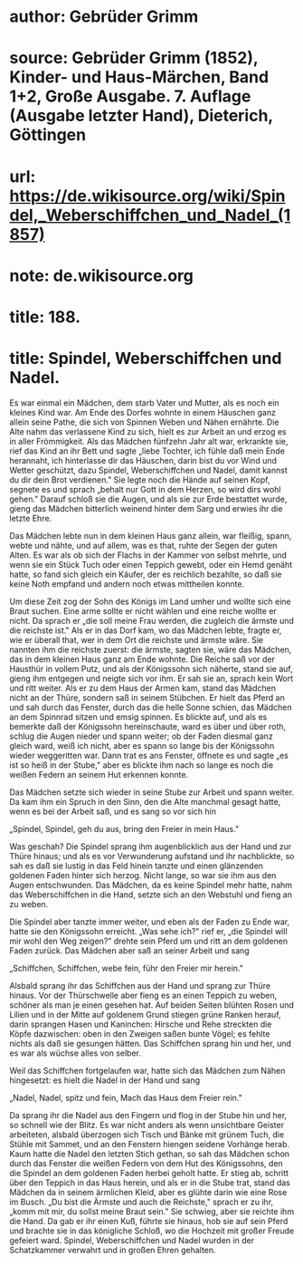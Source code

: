 # author: Gebrüder Grimm
# source: Gebrüder Grimm (1852), Kinder- und Haus-Märchen, Band 1+2, Große Ausgabe. 7. Auflage (Ausgabe letzter Hand), Dieterich, Göttingen
# url: https://de.wikisource.org/wiki/Spindel,_Weberschiffchen_und_Nadel_(1857)
# note: de.wikisource.org
# title: 188.

# title: Spindel, Weberschiffchen und Nadel.

Es war einmal ein Mädchen, dem starb Vater und Mutter, als es noch ein kleines Kind war. Am Ende des Dorfes wohnte in einem Häuschen ganz allein seine Pathe, die sich von Spinnen Weben und Nähen ernährte. Die Alte nahm das verlassene Kind zu sich, hielt es zur Arbeit an und erzog es in aller Frömmigkeit. Als das Mädchen fünfzehn Jahr alt war, erkrankte sie, rief das Kind an ihr Bett und sagte „liebe Tochter, ich fühle daß mein Ende herannaht, ich hinterlasse dir das Häuschen, darin bist du vor Wind und Wetter geschützt, dazu Spindel, Weberschiffchen und Nadel, damit kannst du dir dein Brot verdienen." Sie legte noch die Hände auf seinen Kopf, segnete es und sprach „behalt nur Gott in dem Herzen, so wird dirs wohl gehen." Darauf schloß sie die Augen, und als sie zur Erde bestattet wurde, gieng das Mädchen bitterlich weinend hinter dem Sarg und erwies ihr die letzte Ehre. 

Das Mädchen lebte nun in dem kleinen Haus ganz allein, war fleißig, spann, webte und nähte, und auf allem, was es that, ruhte der Segen der guten Alten. Es war als ob sich der Flachs in der Kammer von selbst mehrte, und wenn sie ein Stück Tuch oder einen Teppich gewebt, oder ein Hemd genäht hatte, so fand sich gleich ein Käufer, der es reichlich bezahlte, so daß sie keine Noth empfand und andern noch etwas mittheilen konnte. 

Um diese Zeit zog der Sohn des Königs im Land umher und wollte sich eine Braut suchen. Eine arme sollte er nicht wählen  und eine reiche wollte er nicht. Da sprach er „die soll meine Frau werden, die zugleich die ärmste und die reichste ist." Als er in das Dorf kam, wo das Mädchen lebte, fragte er, wie er überall that, wer in dem Ort die reichste und ärmste wäre. Sie nannten ihm die reichste zuerst: die ärmste, sagten sie, wäre das Mädchen, das in dem kleinen Haus ganz am Ende wohnte. Die Reiche saß vor der Hausthür in vollem Putz, und als der Königssohn sich näherte, stand sie auf, gieng ihm entgegen und neigte sich vor ihm. Er sah sie an, sprach kein Wort und ritt weiter. Als er zu dem Haus der Armen kam, stand das Mädchen nicht an der Thüre, sondern saß in seinem Stübchen. Er hielt das Pferd an und sah durch das Fenster, durch das die helle Sonne schien, das Mädchen an dem Spinnrad sitzen und emsig spinnen. Es blickte auf, und als es bemerkte daß der Königssohn hereinschaute, ward es über und über roth, schlug die Augen nieder und spann weiter; ob der Faden diesmal ganz gleich ward, weiß ich nicht, aber es spann so lange bis der Königssohn wieder weggeritten war. Dann trat es ans Fenster, öffnete es und sagte „es ist so heiß in der Stube," aber es blickte ihm nach so lange es noch die weißen Federn an seinem Hut erkennen konnte. 

Das Mädchen setzte sich wieder in seine Stube zur Arbeit und spann weiter. Da kam ihm ein Spruch in den Sinn, den die Alte manchmal gesagt hatte, wenn es bei der Arbeit saß, und es sang so vor sich hin 

„Spindel, Spindel, geh du aus, bring den Freier in mein Haus." 

Was geschah? Die Spindel sprang ihm augenblicklich aus der Hand und zur Thüre hinaus; und als es vor Verwunderung aufstand und ihr nachblickte, so sah es daß sie lustig in das Feld hinein tanzte und einen glänzenden goldenen Faden hinter sich herzog. Nicht lange, so war sie ihm aus den Augen entschwunden.  Das Mädchen, da es keine Spindel mehr hatte, nahm das Weberschiffchen in die Hand, setzte sich an den Webstuhl und fieng an zu weben. 

Die Spindel aber tanzte immer weiter, und eben als der Faden zu Ende war, hatte sie den Königssohn erreicht. „Was sehe ich?" rief er, „die Spindel will mir wohl den Weg zeigen?" drehte sein Pferd um und ritt an dem goldenen Faden zurück. Das Mädchen aber saß an seiner Arbeit und sang 

„Schiffchen, Schiffchen, webe fein, führ den Freier mir herein." 

Alsbald sprang ihr das Schiffchen aus der Hand und sprang zur Thüre hinaus. Vor der Thürschwelle aber fieng es an einen Teppich zu weben, schöner als man je einen gesehen hat. Auf beiden Seiten blühten Rosen und Lilien und in der Mitte auf goldenem Grund stiegen grüne Ranken herauf, darin sprangen Hasen und Kaninchen: Hirsche und Rehe streckten die Köpfe dazwischen: oben in den Zweigen saßen bunte Vögel; es fehlte nichts als daß sie gesungen hätten. Das Schiffchen sprang hin und her, und es war als wüchse alles von selber. 

Weil das Schiffchen fortgelaufen war, hatte sich das Mädchen zum Nähen hingesetzt: es hielt die Nadel in der Hand und sang 

„Nadel, Nadel, spitz und fein, Mach das Haus dem Freier rein." 

Da sprang ihr die Nadel aus den Fingern und flog in der Stube hin und her, so schnell wie der Blitz. Es war nicht anders als wenn unsichtbare Geister arbeiteten, alsbald überzogen sich Tisch und Bänke mit grünem Tuch, die Stühle mit Sammet, und an den Fenstern hiengen seidene Vorhänge herab. Kaum hatte die Nadel den letzten Stich gethan, so sah das Mädchen schon durch das Fenster die weißen Federn von dem Hut des Königssohns, den die Spindel an dem goldenen Faden herbei geholt hatte. Er stieg ab,  schritt über den Teppich in das Haus herein, und als er in die Stube trat, stand das Mädchen da in seinem ärmlichen Kleid, aber es glühte darin wie eine Rose im Busch. „Du bist die Ärmste und auch die Reichste," sprach er zu ihr, „komm mit mir, du sollst meine Braut sein." Sie schwieg, aber sie reichte ihm die Hand. Da gab er ihr einen Kuß, führte sie hinaus, hob sie auf sein Pferd und brachte sie in das königliche Schloß, wo die Hochzeit mit großer Freude gefeiert ward. Spindel, Weberschiffchen und Nadel wurden in der Schatzkammer verwahrt und in großen Ehren gehalten. 

